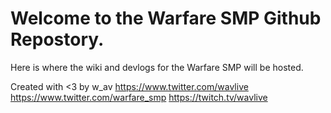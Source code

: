 # Welcome to the Warfare SMP Github Repostory.
Here is where the wiki and devlogs for the Warfare SMP will be hosted.

Created with <3 by w_av
https://www.twitter.com/wavlive
https://www.twitter.com/warfare_smp
https://twitch.tv/wavlive
